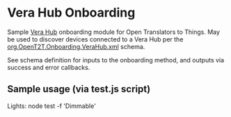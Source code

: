 # Vera Hub Onboarding
Sample [Vera Hub](http://www.getvera.com/) onboarding module for Open Translators to Things. May be used to discover devices connected to a Vera Hub per the 
[org.OpenT2T.Onboarding.VeraHub.xml](https://github.com/openT2T/onboarding/blob/master/org.OpenT2T.Onboarding.VeraHub/org.OpenT2T.Onboarding.VeraHub.xml) schema.

See schema definition for inputs to the onboarding method, and outputs via success and error callbacks.

## Sample usage (via test.js script)
Lights: node test -f 'Dimmable'

